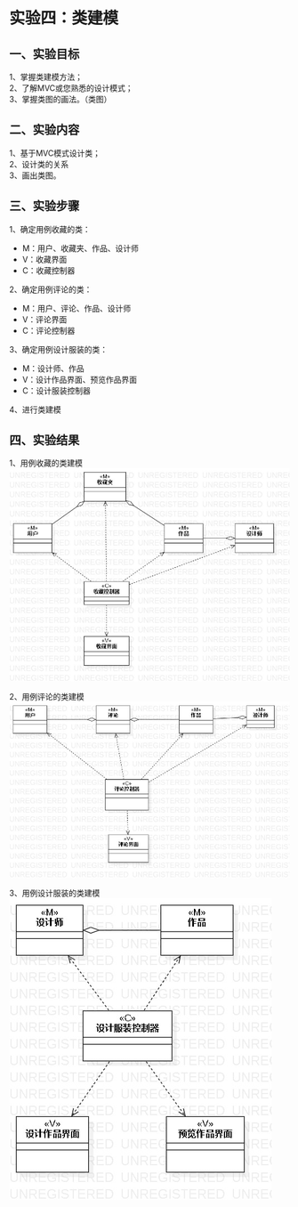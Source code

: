 # 实验四：类建模

## 一、实验目标
1、掌握类建模方法；  
2、了解MVC或您熟悉的设计模式；  
3、掌握类图的画法。（类图）  

## 二、实验内容  
1、基于MVC模式设计类；  
2、设计类的关系  
3、画出类图。  

## 三、实验步骤
1、确定用例收藏的类：  
- M：用户、收藏夹、作品、设计师  
- V：收藏界面  
- C：收藏控制器  

2、确定用例评论的类：
- M：用户、评论、作品、设计师
- V：评论界面
- C：评论控制器

3、确定用例设计服装的类：
- M：设计师、作品
- V：设计作品界面、预览作品界面
- C：设计服装控制器

4、进行类建模

## 四、实验结果
1、用例收藏的类建模  
![收藏类建模](./lab_4_收藏用例.jpg)  

2、用例评论的类建模  
![评论类建模](./lab_4_评论用例.jpg)  

3、用例设计服装的类建模  
![设计服装类建模](./lab_4_设计服装用例.jpg)  
